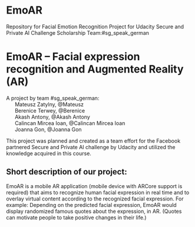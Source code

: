 # EmoAR
Repository for Facial Emotion Recognition Project for Udacity Secure and Private AI Challenge Scholarship 
Team:#sg_speak_german



# EmoAR – Facial expression recognition and Augmented Reality (AR)

A project by team #sg_speak_german:  
&nbsp;&nbsp;&nbsp;&nbsp;&nbsp;&nbsp;Mateusz Zatylny, @Mateusz  
&nbsp;&nbsp;&nbsp;&nbsp;&nbsp;&nbsp;Berenice Terwey, @Berenice  
&nbsp;&nbsp;&nbsp;&nbsp;&nbsp;&nbsp;Akash Antony, @Akash Antony  
&nbsp;&nbsp;&nbsp;&nbsp;&nbsp;&nbsp;Calincan Mircea Ioan, @Calincan Mircea Ioan  
&nbsp;&nbsp;&nbsp;&nbsp;&nbsp;&nbsp;Joanna Gon, @Joanna Gon  

This project was planned and created as a team effort for the Facebook partnered Secure and Private AI challenge by Udacity and utilized the knowledge acquired in this course.

## Short description of our project: ##
EmoAR is a mobile AR application (mobile device with ARCore support is required) that aims to recognize human facial expression in real time and to overlay virtual content according to the recognized facial expression. For example: 
Depending on the predicted facial expression, EmoAR would display randomized famous quotes about the expression, in AR. (Quotes can motivate people to take positive changes in their life.)

